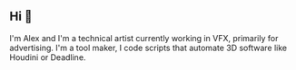 ## Hi 👋

I'm Alex and I'm a technical artist currently working in VFX, primarily for advertising. I'm a tool maker, I code scripts that automate 3D software like Houdini or Deadline.

